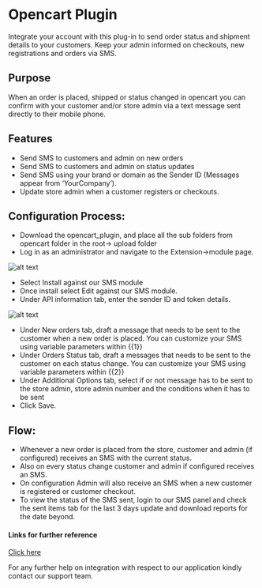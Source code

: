 # Opencart Plugin

Integrate your account with this plug-in to send order status and shipment details to your customers. Keep your admin informed on checkouts, new registrations and orders via SMS.

## Purpose

When an order is placed, shipped or status changed in opencart you can confirm with your customer and/or store admin via a text message sent directly to their mobile phone.

## Features
* Send SMS to customers and admin on new orders
* Send SMS to customers and admin on status updates
* Send SMS using your brand or domain as the Sender ID (Messages appear from ‘YourCompany’).
* Update store admin when a customer registers or checkouts.

## Configuration Process:
* Download the opencart_plugin, and place all the sub folders from opencart folder in the root-> upload folder
* Log in as an administrator and navigate to the Extension->module page.

![alt text](/images/docimages/opencart1.png)

* Select Install against our SMS module
* Once install select Edit against our SMS module.
* Under API information tab, enter the sender ID and token details.

![alt text](/images/docimages/opencart2.png)

* Under New orders tab, draft a message that needs to be sent to the customer when a new order is placed. You can customize your SMS using variable parameters within {{1}}
* Under Orders Status tab, draft a messages that needs to be sent to the customer on each status change. You can customize your SMS using variable parameters within {{2}}
* Under Additional Options tab, select if or not message has to be sent to the store admin, store admin number and the conditions when it has to be sent
* Click Save.

## Flow:
* Whenever a new order is placed from the store, customer and admin (if configured) receives an SMS with the current status.
* Also on every status change customer and admin if configured receives an SMS.
* On configuration Admin will also receive an SMS when a new customer is registered or customer checkout.
* To view the status of the SMS sent, login to our SMS panel and check the sent items tab for the last 3 days update and download reports for the date beyond.

#### Links for further reference
 
 [Click here](http://docs.opencart.com/en-gb/extension/installer)
 
 For any further help on integration with respect to our application kindly contact our support team.
 
 